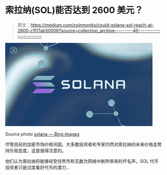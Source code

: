 # 索拉纳(SOL)能否达到 2600 美元？

> 原文：<https://medium.com/coinmonks/could-solana-sol-reach-at-2600-c1f17ab50006?source=collection_archive---------40----------------------->

![](img/4037fe039b788f83235adec445003f84.png)

Source photo [solana — Bing images](https://www.bing.com/images/search?view=detailV2&ccid=LYqIEUdI&id=BCF8BD2521CD412DC2F49A3D902CD916D0653BD3&thid=OIP.LYqIEUdIyD9jMYjonDkjDAHaEL&mediaurl=https%3a%2f%2fwww.tbstat.com%2fcdn-cgi%2fimage%2fq%3d80%2fwp%2fuploads%2f2021%2f03%2f20210301_Solana_Map-Research-1196x675.jpg&cdnurl=https%3a%2f%2fth.bing.com%2fth%2fid%2fR.2d8a88114748c83f633188e89c39230c%3frik%3d0ztl0BbZLJA9mg%26pid%3dImgRaw%26r%3d0&exph=675&expw=1196&q=solana&simid=607992375315689865&FORM=IRPRST&ck=8F5DE43B139C118806BDD6924F31A201&selectedIndex=0&ajaxhist=0&ajaxserp=0)

尽管目前的加密市场价格巩固，大多数投资者和专家仍然对索拉纳的未来价格走势持乐观态度，这是值得注意的。

他们认为索拉纳将能够经受住熊市和无数次网络中断所带来的坏名声。SOL 代币投资者只是过度看好代币的潜力…
